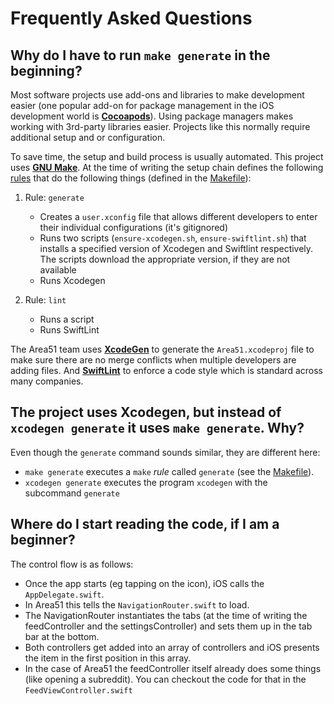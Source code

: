# Frequently Asked Questions

## Why do I have to run `make generate` in the beginning?

Most software projects use add-ons and libraries to make development easier (one popular add-on for package management in the iOS development world is **[Cocoapods](http://cocoapods.org)**). Using package managers makes working with 3rd-party libraries easier. Projects like this normally require additional setup and or configuration.

To save time, the setup and build process is usually automated. This project uses **[GNU Make](https://www.gnu.org/software/make/)**. At the time of writing the setup chain defines the following [rules](https://www.gnu.org/software/make/manual/html_node/Makefile-Contents.html#Makefile-Contents) that do the following things (defined in the [Makefile](https://github.com/kgellci/Area51/blob/master/Makefile)):

1. Rule: `generate`
    - Creates a `user.xconfig` file that allows different developers to enter their individual configurations (it's gitignored)
    - Runs two scripts (`ensure-xcodegen.sh`, `ensure-swiftlint.sh`) that installs a specified version of Xcodegen and Swiftlint respectively. The scripts download the appropriate version, if they are not available
    - Runs Xcodegen

2. Rule: `lint`
    - Runs a script
    - Runs SwiftLint

The Area51 team uses **[XcodeGen](https://github.com/yonaskolb/XcodeGen)** to generate the `Area51.xcodeproj` file to make sure there are no merge conflicts when multiple developers are adding files. And **[SwiftLint](https://github.com/realm/SwiftLint)** to enforce a code style which is standard across many companies.

## The project uses Xcodegen, but instead of `xcodegen generate` it uses `make generate`. Why?

Even though the `generate` command sounds similar, they are different here:

- `make generate` executes a `make` _rule_ called `generate` (see the [Makefile](https://github.com/kgellci/Area51/blob/master/Makefile)).
- `xcodegen generate` executes the program `xcodegen` with the subcommand `generate`

## Where do I start reading the code, if I am a beginner?

The control flow is as follows:

- Once the app starts (eg tapping on the icon), iOS calls the `AppDelegate.swift`.
- In Area51 this tells the `NavigationRouter.swift` to load.
- The NavigationRouter instantiates the tabs (at the time of writing the feedController and the settingsController) and sets them up in the tab bar at the bottom.
- Both controllers get added into an array of controllers and iOS presents the item in the first position in this array.
- In the case of Area51 the feedController itself already does some things (like opening a subreddit). You can checkout the code for that in the `FeedViewController.swift`
